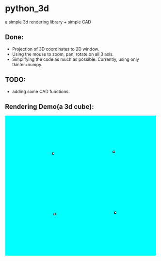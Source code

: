 # python_3d
a simple 3d rendering library + simple CAD

## Done:

+ Projection of 3D coordinates to 2D window. 
+ Using the mouse to zoom, pan, rotate on all 3 axis.
+ Simplifying the code as much as possible. Currently, using only tkinter+numpy.

## TODO:

+ adding some CAD functions.

## Rendering Demo(a 3d cube):

![Demo](/simple_demo.gif)
